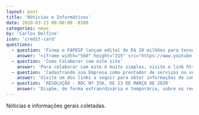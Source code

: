 ```yaml
---
layout: post
title: 'Nóticias e Informátivos'
date: 2020-03-23 00:00:00 -0300
categories: news
by: 'Carlos Delfino'
icon: 'credit-card'
questions:
  - question: 'Finep e FAPESP lançam edital de R$ 20 milhões para tecnologia contra o Covid-19'
    answer: '<iframe width="560" height="315" src="https://www.youtube.com/embed/pBxP4VvtN2I" frameborder="0" allow="accelerometer; autoplay; encrypted-media; gyroscope; picture-in-picture" allowfullscreen></iframe>'
  - question: 'Como Colaborar com este site'
    answer: 'Para colaborar com este é muito simples, visite o link https://github.com/Makers-Vs-CoViD-19/StartPoint/new/master/_posts, veja como os arquivos e copie um deles alterando os dados para inserir as informações desejadas, cada arquivo deve representar um conjunto de perguntas e respostas. Evite textos muito longos, em caso de dúvida consulte pelo whatsapp no número (+55 85) 991257722'
  - question: 'Cadastrando sua Empresa como prestador de serviços ou voluntária'
    answer: 'Visite um dos links a seguir para obter informações de como cadastrar sua empresa, ou entre em contato com o whatsapp (+55 85) 991257722, Links: https://makers-vs-covid-19.github.io/StartPoint/Empresas_Corte_A_Laser/'
  - question: 'RESOLUÇÃO - RDC Nº 356, DE 23 DE MARÇO DE 2020'
    answer: 'Dispõe, de forma extraordinária e temporária, sobre os requisitos para a fabricação, importação e aquisição de dispositivos médicos identificados como prioritários para uso em serviços de saúde, em virtude da emergência de saúde pública internacional relacionada ao SARS-CoV-2. [Detalhes clicando aqui](http://www.in.gov.br/en/web/dou/-/resolucao-rdc-n-356-de-23-de-marco-de-2020-249317437?fbclid=IwAR3tQyhVUPMqrTcX5HAW9Tq7MfYLCYCk8IwH2yqnO6RuaKEyzOCC9ImPHMI)'
---
```


Nóticias e informações gerais coletadas.

<!--more-->
